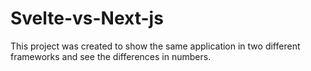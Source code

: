 # Svelte-vs-Next-js
This project was created to show the same application in two different frameworks and see the differences in numbers.
